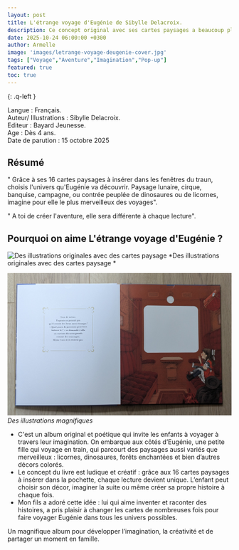 ```yaml
---
layout: post
title: L'étrange voyage d'Eugénie de Sibylle Delacroix.
description: Ce concept original avec ses cartes paysages a beaucoup plu à mon fils, qui adore inventer et raconter des histoires.
date: 2025-10-24 06:00:00 +0300
author: Armelle
image: 'images/letrange-voyage-deugenie-cover.jpg'
tags: ["Voyage","Aventure","Imagination","Pop-up"]
featured: true
toc: true
---
```


{: .q-left }

Langue : Français.  
Auteur/ Illustrations : Sibylle Delacroix.                    
Editeur : Bayard Jeunesse.              
Age :  Dès 4 ans.                         
Date de parution : 15 octobre 2025        

## Résumé

" Grâce à ses 16 cartes paysages à insérer dans les fenêtres du traun, choisis l'univers qu'Eugénie va découvrir. Paysage lunaire, cirque, banquise, campagne, ou contrée peuplée de dinosaures ou de licornes, imagine pour elle le plus merveilleux des voyages".

" A toi de créer l'aventure, elle sera différente à chaque lecture".

## Pourquoi on aime L'étrange voyage d'Eugénie ?

![Des illustrations originales avec des cartes paysage](images/letrange-voyage-deugenie-int-cartes-paysages.jpg)
*Des illustrations originales avec des cartes paysage *

![Des illustrations magnifiques](images/letrange-voyage-deugenie-int.jpg)
*Des illustrations magnifiques*

- C'est un album original et poétique qui invite les enfants à voyager à travers leur imagination.
On embarque aux côtés d’Eugénie, une petite fille qui voyage en train, qui parcourt des paysages aussi variés que merveilleux : licornes, dinosaures, forêts enchantées et bien d’autres décors colorés.
- Le concept du livre est ludique et créatif : grâce aux 16 cartes paysages à insérer dans la pochette, chaque lecture devient unique. L’enfant peut choisir son décor, imaginer la suite ou même créer sa propre histoire à chaque fois.
- Mon fils a adoré cette idée : lui qui aime inventer et raconter des histoires, a pris plaisir à changer les cartes de nombreuses fois pour faire voyager Eugénie dans tous les univers possibles.

Un magnifique album pour développer l’imagination, la créativité et de partager un moment en famille.
